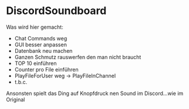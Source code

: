 # DiscordSoundboard

Was wird hier gemacht:

* Chat Commands weg
* GUI besser anpassen
* Datenbank neu machen
* Ganzen Schmutz rauswerfen den man nicht braucht
* TOP 10 einführen
* Counter pro File einführen
* PlayFileForUser weg -> PlayFileInChannel
* t.b.c.

Ansonsten spielt das Ding auf Knopfdruck nen Sound im Discord...wie im Original


